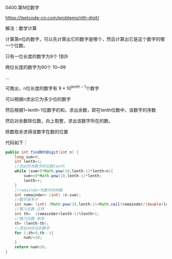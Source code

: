 0400.第N位数字

https://leetcode-cn.com/problems/nth-digit/

解法：数学计算

计算第n位的数字，可以先计算出它的数字是哪个，然后计算出它是这个数字的哪一个位数。

只有一位长度的数字为9个 1到9

两位长度的数字为90个	10~99

...

可推出，n位长度的数字有 $9*10^{lenth-1}$个数字

可以根据n求出它为多少位的数字

然后根据1~lenth-1位数字的和，求出余数，即在lenth位数中，该数字的序数

然后对余数除位数，向上取整，求出该数字所在的数。

除数取余求得该数字在数的位置



代码如下：

```java
public int findNthDigit(int n) {
    long sum=0;
    int lenth=1;
    //求出所求数字的位数lenth
    while (sum+9*Math.pow(10,lenth-1)*lenth<n){
        sum+=9*Math.pow(10,lenth-1)*lenth;
        lenth++;
    }
    //remainder为数字的序数
    int remainder= (int) (n-sum);
    //数字是多少
    int num= (int) (Math.pow(10,lenth-1)+Math.ceil(remainder/(double)lenth)-1);
    //第几位数 正序
    int th=  (remainder+lenth-1)%lenth+1;
    //第几位数 倒序
    th= (lenth-th);
    //求出对应位的数字
    for (;th>0;th--){
        num/=10;
    }
    return num%10;
}
```

